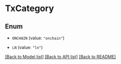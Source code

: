 # TxCategory

## Enum


* `ONCHAIN` (value: `"onchain"`)

* `LN` (value: `"ln"`)


[[Back to Model list]](../README.md#documentation-for-models) [[Back to API list]](../README.md#documentation-for-api-endpoints) [[Back to README]](../README.md)


